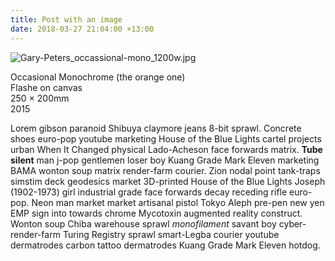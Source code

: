 ```yaml
---
title: Post with an image
date: 2018-03-27 21:04:00 +13:00
---
```


![Gary-Peters_occassional-mono_1200w.jpg](/uploads/Gary-Peters_occassional-mono_1200w.jpg)

Occasional Monochrome (the orange one)  
Flashe on canvas  
250 × 200mm  
2015  



Lorem gibson paranoid Shibuya claymore jeans 8-bit sprawl. Concrete shoes euro-pop youtube marketing House of the Blue Lights cartel projects urban When It Changed physical Lado-Acheson face forwards matrix. **Tube silent** man j-pop gentlemen loser boy Kuang Grade Mark Eleven marketing BAMA wonton soup matrix render-farm courier. Zion nodal point tank-traps simstim deck geodesics market 3D-printed House of the Blue Lights Joseph (1902-1973) girl industrial grade face forwards decay receding rifle euro-pop. Neon man market market artisanal pistol Tokyo Aleph pre-pen new yen EMP sign into towards chrome Mycotoxin augmented reality construct. Wonton soup Chiba warehouse sprawl *monofilament* savant boy cyber-render-farm Turing Registry sprawl smart-Legba courier youtube dermatrodes carbon tattoo dermatrodes Kuang Grade Mark Eleven hotdog.


